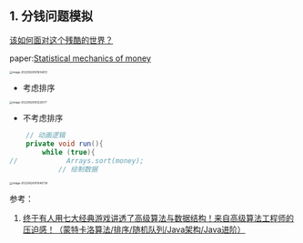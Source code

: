 ## 1. 分钱问题模拟

[该如何面对这个残酷的世界？ ](https://www.sohu.com/a/159059809_167388)

paper:[Statistical mechanics of money](http://physics.umd.edu/~yakovenk/papers/EPJB-17-723-2000.pdf)

<img src="../../../Library/Application Support/typora-user-images/image-20220626161834613.png" alt="image-20220626161834613" style="zoom:33%;" />

- 考虑排序

<img src="https://tva1.sinaimg.cn/large/e6c9d24egy1h3lpq4ju0lj210f0u0td4.jpg" alt="image-20220626161226177" style="zoom:33%;" />

- 不考虑排序

~~~java
    // 动画逻辑
    private void run(){
        while (true){
//            Arrays.sort(money);
            // 绘制数据
~~~

<img src="https://tva1.sinaimg.cn/large/e6c9d24egy1h3lptkizywj216c0u0teq.jpg" alt="image-20220626161546739" style="zoom:33%;" />







参考：

1. [终于有人用七大经典游戏讲透了高级算法与数据结构！来自高级算法工程师的压迫感！（蒙特卡洛算法/排序/随机队列/Java架构/Java进阶）](https://www.bilibili.com/video/BV1cS4y1v7rc?p=18&spm_id_from=pageDriver&vd_source=abeb4ad4122e4eff23d97059cf088ab4)
